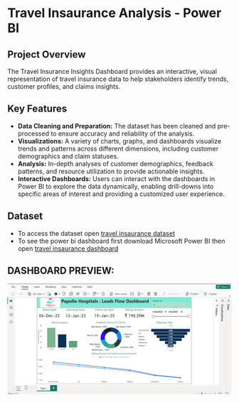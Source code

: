 # Travel Insaurance Analysis - Power BI
## Project Overview
The Travel Insurance Insights Dashboard provides an interactive, visual representation of travel insurance data to help stakeholders identify trends, customer profiles, and claims insights.
## Key Features
- **Data Cleaning and Preparation:** The dataset has been cleaned and pre-processed to ensure accuracy and reliability of the analysis.
- **Visualizations:** A variety of charts, graphs, and dashboards visualize trends and patterns across different dimensions, including customer demographics and claim statuses.
- **Analysis:** In-depth analyses of customer demographics, feedback patterns, and resource utilization to provide actionable insights.
- **Interactive Dashboards:** Users can interact with the dashboards in Power BI to explore the data dynamically, enabling drill-downs into specific areas of interest and providing a customized user experience.
## Dataset
- To access the dataset open [travel insaurance dataset](https://github.com/Sakshi-Rani-21/Travel-Insaurance-Analysis--Power-BI/blob/ff39b269274b3d77609e66ea299d58731867f1e0/travel%20insurance%20dataset.csv)
- To see the power bi dashboard first download Microsoft Power BI then open [travel insaurance dashboard](https://github.com/Sakshi-Rani-21/Travel-Insaurance-Analysis--Power-BI/blob/c43ae6ec935d66bc6ea906e80961251d822c020b/TRAVEL%20INSAURANCE%20ANALYSIS%20PROJECT.pbix)

## DASHBOARD PREVIEW:
![Heathcare Dashboard](https://github.com/Sakshi-Rani-21/Healthcare-Analysis-PowerBI-/blob/9d1d2e3d43aa2ca655fa73365024ecf09bfb979b/Heath%20care%20Dashboard.png)
